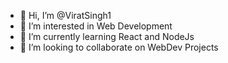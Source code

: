 - 👋 Hi, I’m @ViratSingh1
- 👀 I’m interested in Web Development
- 🌱 I’m currently learning React and NodeJs
- 💞️ I’m looking to collaborate on WebDev Projects

<!---
ViratSingh1/ViratSingh1 is a ✨ special ✨ repository because its `README.md` (this file) appears on your GitHub profile.
You can click the Preview link to take a look at your changes.
--->
